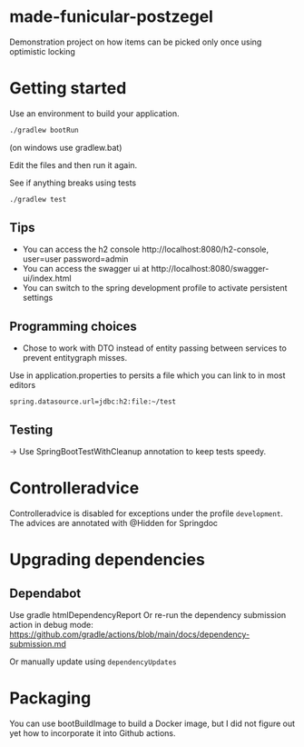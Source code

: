 # made-funicular-postzegel
Demonstration project on how items can be picked only once using optimistic locking

# Getting started
Use an environment to build your application.
```bash
./gradlew bootRun
```
(on windows use gradlew.bat)

Edit the files and then run it again.

See if anything breaks using tests
```bash
./gradlew test
```

## Tips
- You can access the h2 console http://localhost:8080/h2-console, user=user password=admin
- You can access the swagger ui at http://localhost:8080/swagger-ui/index.html
- You can switch to the spring development profile to activate persistent settings

## Programming choices
- Chose to work with DTO instead of entity passing between services to prevent entitygraph misses.

Use in application.properties to persits a file which you can link to in most editors
```
spring.datasource.url=jdbc:h2:file:~/test
```

## Testing
-> Use SpringBootTestWithCleanup annotation to keep tests speedy.

# Controlleradvice
Controlleradvice is disabled for exceptions under the profile `development`. The advices are annotated with @Hidden for Springdoc

# Upgrading dependencies
## Dependabot
Use gradle htmlDependencyReport
Or re-run the dependency submission action in debug mode:
https://github.com/gradle/actions/blob/main/docs/dependency-submission.md

Or manually update using `dependencyUpdates`

# Packaging
You can use bootBuildImage to build a Docker image, but I did not figure out yet how to incorporate it into Github actions.